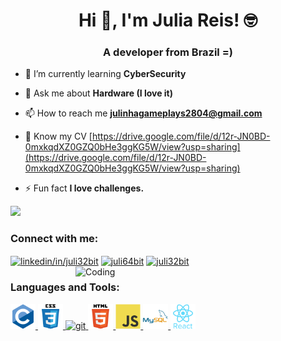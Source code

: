 <h1 align="center">Hi 👋, I'm Julia Reis! 🤓</h1>
<h3 align="center">A developer from Brazil =)</h3>

- 🌱 I’m currently learning **CyberSecurity**

- 💬 Ask me about **Hardware (I love it)**

- 📫 How to reach me **julinhagameplays2804@gmail.com**

- 📄 Know my CV [https://drive.google.com/file/d/12r-JN0BD-0mxkqdXZ0GZQ0bHe3ggKG5W/view?usp=sharing](https://drive.google.com/file/d/12r-JN0BD-0mxkqdXZ0GZQ0bHe3ggKG5W/view?usp=sharing)

- ⚡ Fun fact **I love challenges.**
<img src="https://media0.giphy.com/media/v1.Y2lkPTc5MGI3NjExc2xzamdiaDdqMXBvb3l3cnE4YW5peTFhOHY1aDdhbGVrZXJzcmZzNyZlcD12MV9pbnRlcm5hbF9naWZfYnlfaWQmY3Q9Zw/u2pmTWUi0MXjyrMaVj/giphy.webp">
<h3 align="left">Connect with me:</h3>
<p align="left">
<a href="https://linkedin.com/in/linkedin/in/juli32bit" target="blank"><img align="center" src="https://raw.githubusercontent.com/rahuldkjain/github-profile-readme-generator/master/src/images/icons/Social/linked-in-alt.svg" alt="linkedin/in/juli32bit" height="30" width="40" /></a>
<a href="https://instagram.com/juli64bit" target="blank"><img align="center" src="https://raw.githubusercontent.com/rahuldkjain/github-profile-readme-generator/master/src/images/icons/Social/instagram.svg" alt="juli64bit" height="30" width="40" /></a>
<a href="https://www.youtube.com/c/juli64bit" target="blank"><img align="center" src="https://raw.githubusercontent.com/rahuldkjain/github-profile-readme-generator/master/src/images/icons/Social/youtube.svg" alt="juli32bit" height="30" width="40" /></a>
  <img align="right" alt="Coding" width="400" src=("https://cdn.dribbble.com/users/17707/screenshots/2413754/rrr.gif")>

</p>

<h3 align="left">Languages and Tools:</h3>
<p align="left"> <a href="https://www.cprogramming.com/" target="_blank" rel="noreferrer"> <img src="https://raw.githubusercontent.com/devicons/devicon/master/icons/c/c-original.svg" alt="c" width="40" height="40"/> </a> <a href="https://www.w3schools.com/css/" target="_blank" rel="noreferrer"> <img src="https://raw.githubusercontent.com/devicons/devicon/master/icons/css3/css3-original-wordmark.svg" alt="css3" width="40" height="40"/> </a> <a href="https://git-scm.com/" target="_blank" rel="noreferrer"> <img src="https://www.vectorlogo.zone/logos/git-scm/git-scm-icon.svg" alt="git" width="40" height="40"/> </a> <a href="https://www.w3.org/html/" target="_blank" rel="noreferrer"> <img src="https://raw.githubusercontent.com/devicons/devicon/master/icons/html5/html5-original-wordmark.svg" alt="html5" width="40" height="40"/> </a> <a href="https://developer.mozilla.org/en-US/docs/Web/JavaScript" target="_blank" rel="noreferrer"> <img src="https://raw.githubusercontent.com/devicons/devicon/master/icons/javascript/javascript-original.svg" alt="javascript" width="40" height="40"/> </a> <a href="https://www.mysql.com/" target="_blank" rel="noreferrer"> <img src="https://raw.githubusercontent.com/devicons/devicon/master/icons/mysql/mysql-original-wordmark.svg" alt="mysql" width="40" height="40"/> </a> <a href="https://reactjs.org/" target="_blank" rel="noreferrer"> <img src="https://raw.githubusercontent.com/devicons/devicon/master/icons/react/react-original-wordmark.svg" alt="react" width="40" height="40"/> </a> </p>
